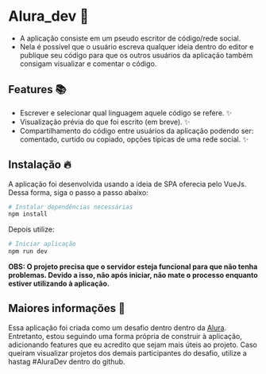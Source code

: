 # Alura_dev :rocket:

* A aplicação consiste em um pseudo escritor de código/rede social. 
* Nela é possível que o usuário escreva qualquer ideia dentro do editor e publique seu código para que os outros usuários da aplicação também consigam visualizar e comentar o código.

## Features :books:

* Escrever e selecionar qual linguagem aquele código se refere. :sparkles:
* Visualização prévia do que foi escrito (em breve). :sparkles:
* Compartilhamento do código entre usuários da aplicação podendo ser: comentado, curtido ou copiado, opções típicas de uma rede social. :sparkles:

## Instalação :fire:

A aplicação foi desenvolvida usando a ideia de SPA oferecia pelo VueJs. Dessa forma, siga o passo a passo abaixo:


```bash
# Instalar dependências necessárias
npm install
```
Depois utilize:
```bash
# Iniciar aplicação
npm run dev
```

**OBS: O projeto precisa que o servidor esteja funcional para que não tenha problemas. Devido a isso, não após iniciar, não mate o processo enquanto estiver utilizando à aplicação.**

## Maiores informações :bookmark:

Essa aplicação foi criada como um desafio dentro dentro da [Alura](https://www.alura.com.br/). Entretanto, estou seguindo uma forma própria de construir à aplicação, adicionando features que eu acredito que sejam mais úteis ao projeto. Caso queiram visualizar projetos dos demais participantes do desafio, utilize a hastag #AluraDev dentro do github.
